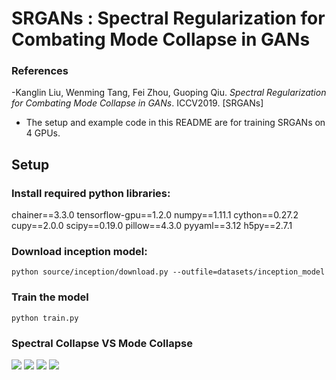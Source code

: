 # SRGANs : Spectral Regularization for Combating Mode Collapse in GANs
### References
-Kanglin Liu, Wenming Tang, Fei Zhou, Guoping Qiu. *Spectral Regularization for Combating Mode Collapse in GANs*. ICCV2019. [SRGANs]

* The setup and example code in this README are for training SRGANs on 4 GPUs.
## Setup

### Install required python libraries:
chainer==3.3.0
tensorflow-gpu==1.2.0
numpy==1.11.1
cython==0.27.2
cupy==2.0.0
scipy==0.19.0
pillow==4.3.0
pyyaml==3.12
h5py==2.7.1

### Download inception model: 

`python source/inception/download.py --outfile=datasets/inception_model`

### Train the model

`python train.py`

### Spectral Collapse VS Mode Collapse

<img src="https://github.com/max-liu-112/SRGANs/blob/master/Images/fig1.png">

<img src="https://github.com/max-liu-112/SRGANs/blob/master/Images/fig2.png">

<img src="https://github.com/max-liu-112/SRGANs/blob/master/Images/fig3.png">

<img src="https://github.com/max-liu-112/SRGANs/blob/master/Images/fig4.png">
